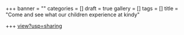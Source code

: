 +++
banner = ""
categories = []
draft = true
gallery = []
tags = []
title = "Come and see what our children experience at kindy"

+++
[view?usp=sharing](https://drive.google.com/file/d/1FRfX1hKV83QS-stYSxzGKnDHAvzIu6Tn/view?usp=sharing "view?usp=sharing")